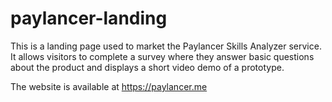 # paylancer-landing

This is a landing page used to market the Paylancer Skills Analyzer service. It allows visitors to complete a survey where they answer basic questions about the product and displays a short video demo of a prototype.

The website is available at https://paylancer.me
